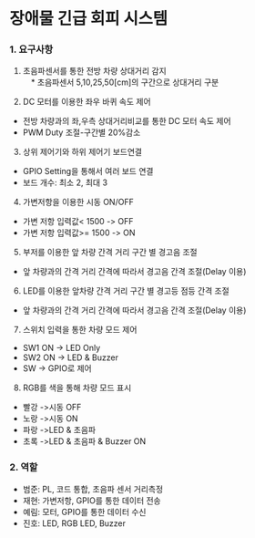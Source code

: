 # 장애물 긴급 회피 시스템
### 1. 요구사항
1. 초음파센서를 통한 전방 차량 상대거리 감지   
　* 초음파센서 5,10,25,50[cm]의 구간으로 상대거리  구분

2. DC 모터를 이용한 좌우 바퀴 속도 제어
  * 전방 차량과의 좌,우측 상대거리비교를 통한 DC 모터 속도 제어
  * PWM Duty 조절-구간별 20%감소

3. 상위 제어기와 하위 제어기 보드연결
  * GPIO Setting을 통해서 여러 보드 연결
  * 보드 개수: 최소 2, 최대 3

4. 가변저항을 이용한 시동 ON/OFF
  * 가변 저항 입력값< 1500 -> OFF
  * 가변 저항 입력값>= 1500 -> ON

5. 부저를 이용한 앞 차량 간격 거리 구간 별 경고음 조절
  * 앞 차량과의 간격 거리 간격에 따라서 경고음 간격 조절(Delay 이용)

6. LED를 이용한 앞차량 간격 거리 구간 별 경고등 점등 간격 조절
  * 앞 차량과의 간격 거리 간격에 따라서 경고음 간격 조절(Delay 이용)

7. 스위치  입력을 통한 차량 모드 제어
  * SW1 ON -> LED Only
  * SW2 ON -> LED & Buzzer
  * SW -> GPIO로 제어

8. RGB를 색을 통해 차량 모드 표시
  * 빨강 ->시동 OFF
  * 노랑 ->시동 ON
  * 파랑 ->LED & 초음파
  * 초록 ->LED & 초음파 & Buzzer ON

### 2. 역할
* 범준: PL, 코드 통합, 초음파 센서 거리측정
* 재현: 가변저항, GPIO를 통한 데이터 전송
* 예림: 모터, GPIO를 통한 데이터 수신
* 진호: LED, RGB LED, Buzzer

